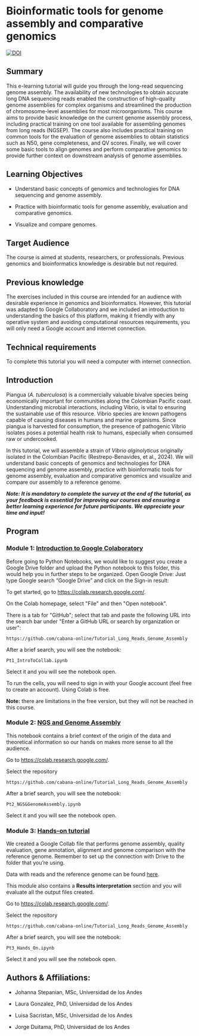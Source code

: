 # Bioinformatic tools for genome assembly and comparative genomics


[![DOI](https://zenodo.org/badge/DOI/10.5281/zenodo.14231070.svg)](https://doi.org/10.5281/zenodo.14231070)


## Summary

This e-learning tutorial will guide you through the long-read sequencing genome assembly. The availability of new technologies to obtain accurate long DNA sequencing reads enabled the construction of high-quality genome assemblies for complex organisms and streamlined the production of chromosome-level assemblies for most microorganisms. This course aims to provide basic knowledge on the current genome assembly process, including practical training on one tool available for assembling genomes from long reads (NGSEP). The course also includes practical training on common tools for the evaluation of genome assemblies to obtain statistics such as N50, gene completeness, and QV scores. Finally, we will cover some basic tools to align genomes and perform comparative genomics to provide further context on downstream analysis of genome assemblies.

## Learning Objectives

- Understand basic concepts of genomics and technologies for DNA sequencing and genome assembly.

- Practice with bioinformatic tools for genome assembly, evaluation and comparative genomics.

- Visualize and compare genomes.


## Target Audience

The course is aimed at students, researchers, or professionals. Previous genomics and bioinformatics knowledge is desirable but not required. 

## Previous knowledge

The exercises included in this course are intended for an audience with desirable experience in genomics and bioinformatics. However, this tutorial was adapted to Google Collaboratory and we included an introduction to understanding the basics of this platform, making it friendly with any operative system and avoiding computational resources requirements, you will only need a Google account and internet connection. 

## Technical requirements 
To complete this tutorial you will need a computer with internet connection.

## Introduction

Piangua (*A. tuberculosa*) is a commercially valuable bivalve species being economically important for communities along the Colombian Pacific coast. Understanding microbial interactions, including Vibrio, is vital to ensuring the sustainable use of this resource. Vibrio species are known pathogens capable of causing diseases in humans and marine organisms. Since piangua is harvested for consumption, the presence of pathogenic Vibrio isolates poses a potential health risk to humans, especially when consumed raw or undercooked.

In this tutorial, we will assemble a strain of *Vibrio alginolyticus* originally isolated in the Colombian Pacific (Restrepo-Benavides, et al., 2024). We will understand basic concepts of genomics and technologies for DNA sequencing and genome assembly, practice with bioinformatic tools for genome assembly, evaluation and comparative genomics and visualize and compare our assembly to a reference genome.

***Note: It is mandatory to complete the survey at the end of the tutorial, as your feedback is essential for improving our courses and ensuring a better learning experience for future participants. We appreciate your time and input!***

## Program

### Module 1: [Introduction to Google Colaboratory](Pt1_IntroToCollab.ipynb)

Before going to Python Notebooks, we would like to suggest you create a Google Drive folder and upload the Python notebook to this folder, this would help you in further steps to be organized. 
Open Google Drive: Just type Google search “Google Drive” and click on the Sign-in result: 

To get started, go to https://colab.research.google.com/.

On the Colab homepage, select "File" and then "Open notebook".

There is a tab for "GitHub"; select that tab and paste the following URL into the search bar under "Enter a GitHub URL or search by organization or user":

`https://github.com/cabana-online/Tutorial_Long_Reads_Genome_Assembly`


After a brief search, you will see the notebook:

`Pt1_IntroToCollab.ipynb`

Select it and you will see the notebook open.

To run the cells, you will need to sign in with your Google account (feel free to create an account). Using Colab is free. 

**Note:** there are limitations in the free version, but they will not be reached in this course.

### Module 2: [NGS and Genome Assembly ](Pt2_NGS&GenomeAssembly.ipynb)

This notebook contains a brief context of the origin of the data and theoretical information so our hands on makes more sense to all the audience.

Go to https://colab.research.google.com/.

Select the repository

`https://github.com/cabana-online/Tutorial_Long_Reads_Genome_Assembly `

After a brief search, you will see the notebook:

`Pt2_NGS&GenomeAssembly.ipynb`

Select it and you will see the notebook open.

### Module 3: [Hands-on tutorial ](Pt3_Hands_On.ipynb)

We created a Google Collab file that performs genome assembly, quality evaluation, gene annotation, alignment and genome comparison with the reference genome. Remember to set up the connection with Drive to the folder that you’re using. 

Data with reads and the reference genome can be found [here](https://zenodo.org/records/14969215).

This module also contains a **Results interpretation** section and you will evaluate all the output files created.

Go to https://colab.research.google.com/.

Select the repository

`https://github.com/cabana-online/Tutorial_Long_Reads_Genome_Assembly`

After a brief search, you will see the notebook:

`Pt3_Hands_On.ipynb`

Select it and you will see the notebook open.


## Authors & Affiliations: 

- Johanna Stepanian, MSc, Universidad de los Andes

- Laura Gonzalez, PhD, Universidad de los Andes

- Luisa Sacristan, MSc, Universidad de los Andes

- Jorge Duitama, PhD, Universidad de los Andes